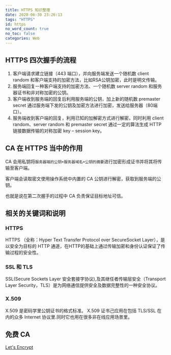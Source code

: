 ```yaml
---
title: HTTPS 知识整理
date: 2020-06-30 23:26:13
tags: "HTTPS"
id: https
no_word_count: true
no_toc: false
categories: Web
---
```


## HTTPS 四次握手的流程

1. 客户端请求建立链接（443 端口），并向服务端发送一个随机数 client random 和客户端支持的加密方法，比如RSA公钥加密，此时是明文传输。
2. 服务端回复一种客户端支持的加密方法、一个随机数 server random 和服务器证书和非对称加密的公钥。
3. 客户端收到服务端的回复后利用服务端的公钥，加上新的随机数 premaster secret 通过服务端下发的公钥及加密方法进行加密，发送给服务器（80端口）。
4. 服务端收到客户端的回复，利用已知的加解密方式进行解密，同时利用 client random、server random 和 premaster secret 通过一定的算法生成 HTTP 链接数据传输的对称加密 key – session key。

## CA 在 HTTPS 当中的作用

CA 会用私钥将`服务器端的公钥+服务器域名+公钥的摘要`进行加密形成证书并将其将传输至客户端。

客户端会读取密文使用操作系统中内置的 CA 公钥进行解密，获取到服务端的公钥。

也就是说在第二次握手的过程中 CA 负责保证目标地址可信。

## 相关的关键词和说明

### HTTPS

HTTPS （全称：Hyper Text Transfer Protocol over SecureSocket Layer），是以安全为目标的 HTTP 通道，在HTTP的基础上通过传输加密和身份认证保证了传输过程的安全性。

### SSL 和 TLS

SSL(Secure Sockets Layer 安全套接字协议),及其继任者传输层安全（Transport Layer
 Security，TLS）是为网络通信提供安全及数据完整性的一种安全协议。

### X.509

X.509 是密码学里公钥证书的格式标准。 X.509 证书己应用在包括 TLS/SSL 在内的众多 Internet 协议里.同时它也用在很多非在线应用场景里。

## 免费 CA

[Let's Encrypt](https://letsencrypt.org/zh-cn/)
